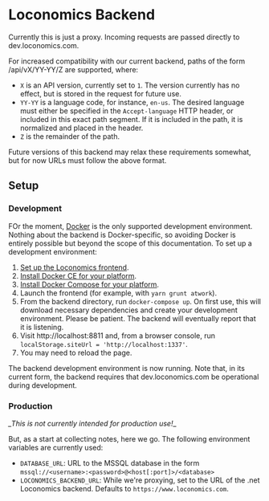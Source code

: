 # Loconomics Backend

Currently this is just a proxy. Incoming requests are passed directly to dev.loconomics.com.

For increased compatibility with our current backend, paths of the form /api/vX/YY-YY/Z are supported, where:

* `X` is an API version, currently set to `1`. The version currently has no effect, but is stored in the request for future use.
* `YY-YY` is a language code, for instance, `en-us`. The desired language must either be specified in the `Accept-language` HTTP header, or included in this exact path segment. If it is included in the path, it is normalized and placed in the header.
* `Z` is the remainder of the path.

Future versions of this backend may relax these requirements somewhat, but for now URLs must follow the above format.

## Setup

### Development

FOr the moment, [Docker](https://www.docker.com) is the only supported development environment. Nothing about the backend is Docker-specific, so avoiding Docker is entirely possible but beyond the scope of this documentation. To set up a development environment:

1. [Set up the Loconomics frontend](https://github.com/loconomics/loconomics/blob/master/docs/App%20Quick%20Start%20Guide.md).
2. [Install Docker CE for your platform](https://docs.docker.com/install/).
3. [Install Docker Compose for your platform](https://docs.docker.com/compose/install/).
4. Launch the frontend (for example, with `yarn grunt atwork`).
5. From the backend directory, run `docker-compose up`. On first use, this will download necessary dependencies and create your development environment. Please be patient. The backend will eventually report that it is listening.
6. Visit http://localhost:8811 and, from a browser console, run `localStorage.siteUrl = 'http://localhost:1337'`.
7. You may need to reload the page.

The backend development environment is now running. Note that, in its current form, the backend requires that dev.loconomics.com be operational during development.

### Production

*_This is not currently intended for production use!*_

But, as a start at collecting notes, here we go. The following environment variables are currently used:

 * `DATABASE_URL`: URL to the MSSQL database in the form `mssql://<username>:<password>@<host[:port]>/<database>`
 * `LOCONOMICS_BACKEND_URL`: While we're proxying, set to the URL of the .net Loconomics backend. Defaults to `https://www.loconomics.com`.
